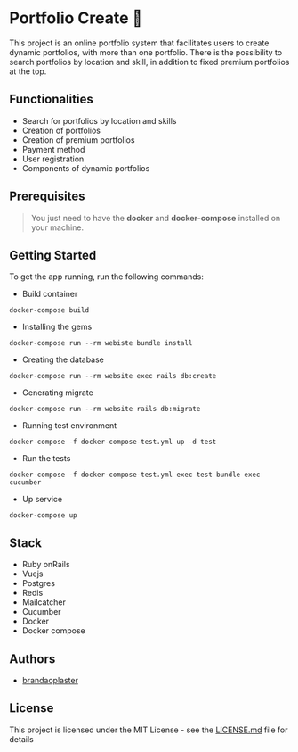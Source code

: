 # Portfolio Create :mag_right:

This project is an online portfolio system that facilitates users to create dynamic portfolios,
with more than one portfolio. 
There is the possibility to search portfolios by location and skill, in addition
to fixed premium portfolios at the top.


## Functionalities
- Search for portfolios by location and skills
- Creation of portfolios
- Creation of premium portfolios
- Payment method
- User registration
- Components of dynamic portfolios

## Prerequisites

> You just need to have the **docker** and **docker-compose** installed on your machine.

## Getting Started
To get the app running, run the following commands:

- Build container
```
docker-compose build
```

- Installing the gems
```
docker-compose run --rm webiste bundle install
```

- Creating the database
```
docker-compose run --rm website exec rails db:create
```

- Generating migrate
```
docker-compose run --rm website rails db:migrate
```

- Running test environment
```  
docker-compose -f docker-compose-test.yml up -d test
```

- Run the tests
```  
docker-compose -f docker-compose-test.yml exec test bundle exec cucumber
```

- Up service
```  
docker-compose up
```

## Stack
 - Ruby onRails
 - Vuejs
 - Postgres
 - Redis
 - Mailcatcher
 - Cucumber
 - Docker
 - Docker compose

## Authors

- [brandaoplaster](https://github.com/brandaoplaster)

## License

This project is licensed under the MIT License - see the [LICENSE.md](LICENSE.md) file for details
